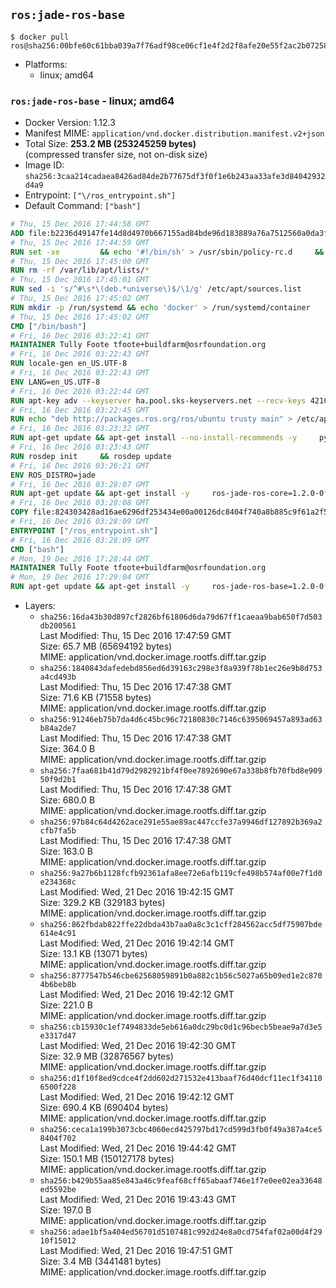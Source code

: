 ## `ros:jade-ros-base`

```console
$ docker pull ros@sha256:00bfe60c61bba039a7f76adf98ce06cf1e4f2d2f8afe20e55f2ac2b072587c3a
```

-	Platforms:
	-	linux; amd64

### `ros:jade-ros-base` - linux; amd64

-	Docker Version: 1.12.3
-	Manifest MIME: `application/vnd.docker.distribution.manifest.v2+json`
-	Total Size: **253.2 MB (253245259 bytes)**  
	(compressed transfer size, not on-disk size)
-	Image ID: `sha256:3caa214cadaea8426ad84de2b77675df3f0f1e6b243aa33afe3d84042932d4a9`
-	Entrypoint: `["\/ros_entrypoint.sh"]`
-	Default Command: `["bash"]`

```dockerfile
# Thu, 15 Dec 2016 17:44:58 GMT
ADD file:b2236d49147fe14d8d4970b667155ad84bde96d183889a76a7512560a0da3f82 in / 
# Thu, 15 Dec 2016 17:44:59 GMT
RUN set -xe 		&& echo '#!/bin/sh' > /usr/sbin/policy-rc.d 	&& echo 'exit 101' >> /usr/sbin/policy-rc.d 	&& chmod +x /usr/sbin/policy-rc.d 		&& dpkg-divert --local --rename --add /sbin/initctl 	&& cp -a /usr/sbin/policy-rc.d /sbin/initctl 	&& sed -i 's/^exit.*/exit 0/' /sbin/initctl 		&& echo 'force-unsafe-io' > /etc/dpkg/dpkg.cfg.d/docker-apt-speedup 		&& echo 'DPkg::Post-Invoke { "rm -f /var/cache/apt/archives/*.deb /var/cache/apt/archives/partial/*.deb /var/cache/apt/*.bin || true"; };' > /etc/apt/apt.conf.d/docker-clean 	&& echo 'APT::Update::Post-Invoke { "rm -f /var/cache/apt/archives/*.deb /var/cache/apt/archives/partial/*.deb /var/cache/apt/*.bin || true"; };' >> /etc/apt/apt.conf.d/docker-clean 	&& echo 'Dir::Cache::pkgcache ""; Dir::Cache::srcpkgcache "";' >> /etc/apt/apt.conf.d/docker-clean 		&& echo 'Acquire::Languages "none";' > /etc/apt/apt.conf.d/docker-no-languages 		&& echo 'Acquire::GzipIndexes "true"; Acquire::CompressionTypes::Order:: "gz";' > /etc/apt/apt.conf.d/docker-gzip-indexes 		&& echo 'Apt::AutoRemove::SuggestsImportant "false";' > /etc/apt/apt.conf.d/docker-autoremove-suggests
# Thu, 15 Dec 2016 17:45:00 GMT
RUN rm -rf /var/lib/apt/lists/*
# Thu, 15 Dec 2016 17:45:01 GMT
RUN sed -i 's/^#\s*\(deb.*universe\)$/\1/g' /etc/apt/sources.list
# Thu, 15 Dec 2016 17:45:02 GMT
RUN mkdir -p /run/systemd && echo 'docker' > /run/systemd/container
# Thu, 15 Dec 2016 17:45:02 GMT
CMD ["/bin/bash"]
# Fri, 16 Dec 2016 03:22:41 GMT
MAINTAINER Tully Foote tfoote+buildfarm@osrfoundation.org
# Fri, 16 Dec 2016 03:22:43 GMT
RUN locale-gen en_US.UTF-8
# Fri, 16 Dec 2016 03:22:43 GMT
ENV LANG=en_US.UTF-8
# Fri, 16 Dec 2016 03:22:44 GMT
RUN apt-key adv --keyserver ha.pool.sks-keyservers.net --recv-keys 421C365BD9FF1F717815A3895523BAEEB01FA116
# Fri, 16 Dec 2016 03:22:45 GMT
RUN echo "deb http://packages.ros.org/ros/ubuntu trusty main" > /etc/apt/sources.list.d/ros-latest.list
# Fri, 16 Dec 2016 03:23:32 GMT
RUN apt-get update && apt-get install --no-install-recommends -y     python-rosdep     python-rosinstall     python-vcstools     && rm -rf /var/lib/apt/lists/*
# Fri, 16 Dec 2016 03:23:43 GMT
RUN rosdep init     && rosdep update
# Fri, 16 Dec 2016 03:26:21 GMT
ENV ROS_DISTRO=jade
# Fri, 16 Dec 2016 03:28:07 GMT
RUN apt-get update && apt-get install -y     ros-jade-ros-core=1.2.0-0*     && rm -rf /var/lib/apt/lists/*
# Fri, 16 Dec 2016 03:28:08 GMT
COPY file:824303428ad16ae6296df253434e00a00126dc8404f740a8b885c9f61a2f5fcb in / 
# Fri, 16 Dec 2016 03:28:09 GMT
ENTRYPOINT ["/ros_entrypoint.sh"]
# Fri, 16 Dec 2016 03:28:09 GMT
CMD ["bash"]
# Mon, 19 Dec 2016 17:28:44 GMT
MAINTAINER Tully Foote tfoote+buildfarm@osrfoundation.org
# Mon, 19 Dec 2016 17:29:04 GMT
RUN apt-get update && apt-get install -y     ros-jade-ros-base=1.2.0-0*     && rm -rf /var/lib/apt/lists/*
```

-	Layers:
	-	`sha256:16da43b30d897cf2826bf61806d6da79d67ff1caeaa9bab650f7d503db200561`  
		Last Modified: Thu, 15 Dec 2016 17:47:59 GMT  
		Size: 65.7 MB (65694192 bytes)  
		MIME: application/vnd.docker.image.rootfs.diff.tar.gzip
	-	`sha256:1840843dafedebd856ed6d39163c298e3f8a939f78b1ec26e9b8d753a4cd493b`  
		Last Modified: Thu, 15 Dec 2016 17:47:38 GMT  
		Size: 71.6 KB (71558 bytes)  
		MIME: application/vnd.docker.image.rootfs.diff.tar.gzip
	-	`sha256:91246eb75b7da4d6c45bc96c72180830c7146c6395069457a893ad63b84a2de7`  
		Last Modified: Thu, 15 Dec 2016 17:47:38 GMT  
		Size: 364.0 B  
		MIME: application/vnd.docker.image.rootfs.diff.tar.gzip
	-	`sha256:7faa681b41d79d2982921bf4f0ee7892690e67a338b8fb70fbd8e90950f9d2b1`  
		Last Modified: Thu, 15 Dec 2016 17:47:38 GMT  
		Size: 680.0 B  
		MIME: application/vnd.docker.image.rootfs.diff.tar.gzip
	-	`sha256:97b84c64d4262ace291e55ae89ac447ccfe37a9946df127892b369a2cfb7fa5b`  
		Last Modified: Thu, 15 Dec 2016 17:47:38 GMT  
		Size: 163.0 B  
		MIME: application/vnd.docker.image.rootfs.diff.tar.gzip
	-	`sha256:9a27b6b1128fcfb92361afa8ee72e6afb119cfe498b574af00e7f1d0e234368c`  
		Last Modified: Wed, 21 Dec 2016 19:42:15 GMT  
		Size: 329.2 KB (329183 bytes)  
		MIME: application/vnd.docker.image.rootfs.diff.tar.gzip
	-	`sha256:862fbdab822ffe22dbda43b7aa0a8c3c1cff284562acc5df75907bde614e4c91`  
		Last Modified: Wed, 21 Dec 2016 19:42:14 GMT  
		Size: 13.1 KB (13071 bytes)  
		MIME: application/vnd.docker.image.rootfs.diff.tar.gzip
	-	`sha256:8777547b546cbe62568059891b0a882c1b56c5027a65b09ed1e2c8704b6beb8b`  
		Last Modified: Wed, 21 Dec 2016 19:42:12 GMT  
		Size: 221.0 B  
		MIME: application/vnd.docker.image.rootfs.diff.tar.gzip
	-	`sha256:cb15930c1ef7494833de5eb616a0dc29bc0d1c96becb5beae9a7d3e5e3317d47`  
		Last Modified: Wed, 21 Dec 2016 19:42:30 GMT  
		Size: 32.9 MB (32876567 bytes)  
		MIME: application/vnd.docker.image.rootfs.diff.tar.gzip
	-	`sha256:d1f10f8ed9cdce4f2dd602d271532e413baaf76d40dcf11ec1f341106500f228`  
		Last Modified: Wed, 21 Dec 2016 19:42:12 GMT  
		Size: 690.4 KB (690404 bytes)  
		MIME: application/vnd.docker.image.rootfs.diff.tar.gzip
	-	`sha256:ceca1a199b3073cbc4060ecd425797bd17cd599d3fb0f49a387a4ce58404f702`  
		Last Modified: Wed, 21 Dec 2016 19:44:42 GMT  
		Size: 150.1 MB (150127178 bytes)  
		MIME: application/vnd.docker.image.rootfs.diff.tar.gzip
	-	`sha256:b429b55aa85e843a46c9feaf68cff65abaaf746e1f7e0ee02ea33648ed5592be`  
		Last Modified: Wed, 21 Dec 2016 19:43:43 GMT  
		Size: 197.0 B  
		MIME: application/vnd.docker.image.rootfs.diff.tar.gzip
	-	`sha256:adae1bf5a404ed56701d5107481c992d24e8a0cd754faf02a00d4f2910f15012`  
		Last Modified: Wed, 21 Dec 2016 19:47:51 GMT  
		Size: 3.4 MB (3441481 bytes)  
		MIME: application/vnd.docker.image.rootfs.diff.tar.gzip
